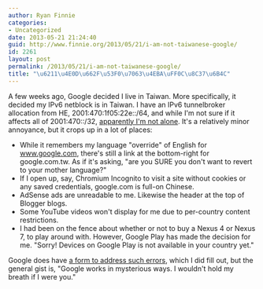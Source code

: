 ```yaml
---
author: Ryan Finnie
categories:
- Uncategorized
date: 2013-05-21 21:24:40
guid: http://www.finnie.org/2013/05/21/i-am-not-taiwanese-google/
id: 2261
layout: post
permalink: /2013/05/21/i-am-not-taiwanese-google/
title: "\u6211\u4E0D\u662F\u53F0\u7063\u4EBA\uFF0C\u8C37\u6B4C"
---
```

A few weeks ago, Google decided I live in Taiwan. More specifically, it decided my IPv6 netblock is in Taiwan. I have an IPv6 tunnelbroker allocation from HE, 2001:470:1f05:22e::/64, and while I'm not sure if it affects all of 2001:470::/32, [apparently I'm not alone](http://www.dslreports.com/forum/r28275694-Rant-Google-takes-me-to-Taiwan-). It's a relatively minor annoyance, but it crops up in a lot of places:

  * While it remembers my language "override" of English for www.google.com, there's still a link at the bottom-right for google.com.tw. As if it's asking, "are you SURE you don't want to revert to your mother language?"
  * If I open up, say, Chromium Incognito to visit a site without cookies or any saved credentials, google.com is full-on Chinese.
  * AdSense ads are unreadable to me. Likewise the header at the top of Blogger blogs.
  * Some YouTube videos won't display for me due to per-country content restrictions.
  * I had been on the fence about whether or not to buy a Nexus 4 or Nexus 7, to play around with. However, Google Play has made the decision for me. "Sorry! Devices on Google Play is not available in your country yet."

Google does have [a form to address such errors](https://support.google.com/websearch/answer/873?hl=en), which I did fill out, but the general gist is, "Google works in mysterious ways. I wouldn't hold my breath if I were you."
